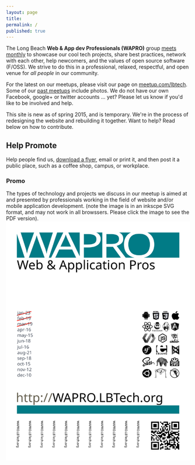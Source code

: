 ```yaml
---
layout: page
title:
permalink: /
published: true
---
```


The Long Beach __Web & App dev Professionals (WAPRO)__ group [meets monthly](http://meetup.com/lbtech) to showcase our cool tech projects, share best practices, network with each other, help newcomers, and the values of open source software (F/OSS).  We strive to do this in a professional, relaxed, respectful, and open venue for _all people_ in our community.

For the latest on our meetups, please visit our page on [meetup.com/lbtech](http://www.meetup.com/lbtech). Some of our [past meetups](http://www.meetup.com/lbtech/#past) include photos.  We do not have our own Facebook, google+ or twitter accounts ... yet?  Please let us know if you'd like to be involved and help.

This site is new as of spring 2015, and is temporary. We're in the process of redesigning the website and rebuilding it together.  Want to help?  Read below on how to contribute.


## Help Promote

Help people find us, [download a flyer](/images/wapro-promotion-flyer.pdf), email or print it, and then post it a public place, such as a coffee shop, campus, or workplace.

### Promo
The types of technology and projects we discuss in our meetup is aimed at and presented by professionals working in the field of website and/or mobile application development.  (note the image is in an inkscpe SVG format, and may not work in all browssers.  Please click the image to see the PDF version).
[![flyer](/images/wapro-promotion-flyer.svg)](/images/wapro-promotion-flyer.pdf)
